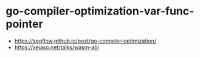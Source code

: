 # go-compiler-optimization-var-func-pointer

* https://segflow.github.io/post/go-compiler-optimization/
* https://xeiaso.net/talks/wasm-abi
